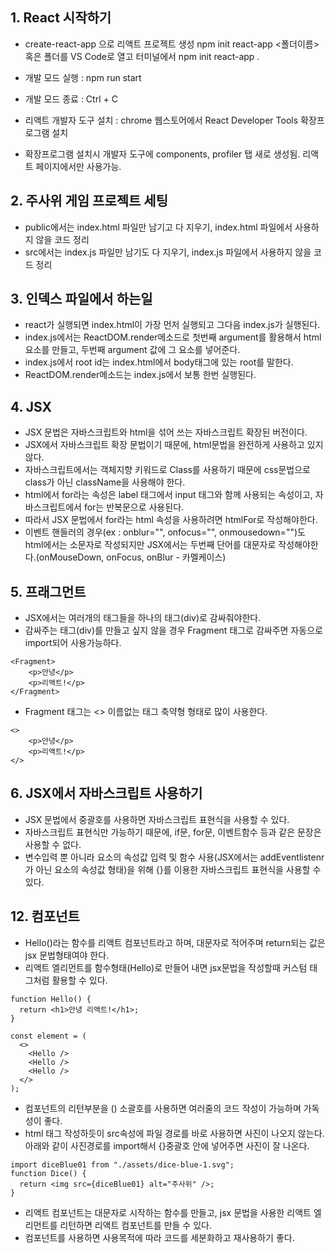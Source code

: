 ## 1. React 시작하기

- create-react-app 으로 리액트 프로젝트 생성 npm init react-app <폴더이름> 혹은 폴더를 VS Code로 열고 터미널에서 npm init react-app .

- 개발 모드 실행 : npm run start
- 개발 모드 종료 : Ctrl + C

- 리액트 개발자 도구 설치 : chrome 웹스토어에서 React Developer Tools 확장프로그램 설치
- 확장프로그램 설치시 개발자 도구에 components, profiler 탭 새로 생성됨. 리액트 페이지에서만 사용가능.

## 2. 주사위 게임 프로젝트 세팅

- public에서는 index.html 파일만 남기고 다 지우기, index.html 파일에서 사용하지 않을 코드 정리
- src에서는 index.js 파일만 남기도 다 지우기, index.js 파일에서 사용하지 않을 코드 정리

## 3. 인덱스 파일에서 하는일

- react가 실행되면 index.html이 가장 먼저 실행되고 그다음 index.js가 실행된다.
- index.js에서는 ReactDOM.render메소드로 첫번째 argument를 활용해서 html 요소를 만들고, 두번째 argument 값에 그 요소를 넣어준다.
- index.js에서 root id는 index.html에서 body태그에 있는 root를 말한다.
- ReactDOM.render메소드는 index.js에서 보통 한번 실행된다.

## 4. JSX

- JSX 문법은 자바스크립트와 html을 섞어 쓰는 자바스크립트 확장된 버전이다.
- JSX에서 자바스크립트 확장 문법이기 때문에, html문법을 완전하게 사용하고 있지 않다.
- 자바스크립트에서는 객체지향 키워드로 Class를 사용하기 때문에 css문법으로 class가 아닌 className을 사용해야 한다.
- html에서 for라는 속성은 label 태그에서 input 태그와 함께 사용되는 속성이고, 자바스크립트에서 for는 반복문으로 사용된다.
- 따라서 JSX 문법에서 for라는 html 속성을 사용하려면 htmlFor로 작성해야한다.
- 이벤트 핸들러의 경우(ex : onblur="", onfocus="", onmousedown="")도 html에서는 소문자로 작성되지만 JSX에서는 두번째 단어를 대문자로 작성해야한다.(onMouseDown, onFocus, onBlur - 카멜케이스)

## 5. 프래그먼트

- JSX에서는 여러개의 태그들을 하나의 태그(div)로 감싸줘야한다.
- 감싸주는 태그(div)를 만들고 싶지 않을 경우 Fragment 태그로 감싸주면 자동으로 import되어 사용가능하다.

```
<Fragment>
    <p>안녕</p>
    <p>리액트!</p>
</Fragment>
```

- Fragment 태그는 <> 이름없는 태그 축약형 형태로 많이 사용한다.

```
<>
    <p>안녕</p>
    <p>리액트!</p>
</>
```

## 6. JSX에서 자바스크립트 사용하기

- JSX 문법에서 중괄호를 사용하면 자바스크립트 표현식을 사용할 수 있다.
- 자바스크립트 표현식만 가능하기 때문에, if문, for문, 이벤트함수 등과 같은 문장은 사용할 수 없다.
- 변수입력 뿐 아니라 요소의 속성값 입력 및 함수 사용(JSX에서는 addEventlistenr가 아닌 요소의 속성값 형태)을 위해 {}를 이용한 자바스크립트 표현식을 사용할 수 있다.

## 12. 컴포넌트

- Hello()라는 함수를 리액트 컴포넌트라고 하며, 대문자로 적어주며 return되는 값은 jsx 문법형태여야 한다.
- 리액트 엘리먼트를 함수형태(Hello)로 만들어 내면 jsx문법을 작성할때 커스텀 태그<Hello/>처럼 활용할 수 있다.

```
function Hello() {
  return <h1>안녕 리액트!</h1>;
}

const element = (
  <>
    <Hello />
    <Hello />
    <Hello />
  </>
);
```

- 컴포넌트의 리턴부분을 () 소괄호를 사용하면 여러줄의 코드 작성이 가능하며 가독성이 좋다.
- html 태그 작성하듯이 src속성에 파일 경로를 바로 사용하면 사진이 나오지 않는다. 아래와 같이 사진경로를 import해서 {}중괄호 안에 넣어주면 사진이 잘 나온다.

```
import diceBlue01 from "./assets/dice-blue-1.svg";
function Dice() {
  return <img src={diceBlue01} alt="주사위" />;
}
```

- 리액트 컴포넌트는 대문자로 시작하는 함수를 만들고, jsx 문법을 사용한 리액트 엘리먼트를 리턴하면 리액트 컴포넌트를 만들 수 있다.
- 컴포넌트를 사용하면 사용목적에 따라 코드를 세분화하고 재사용하기 좋다.
